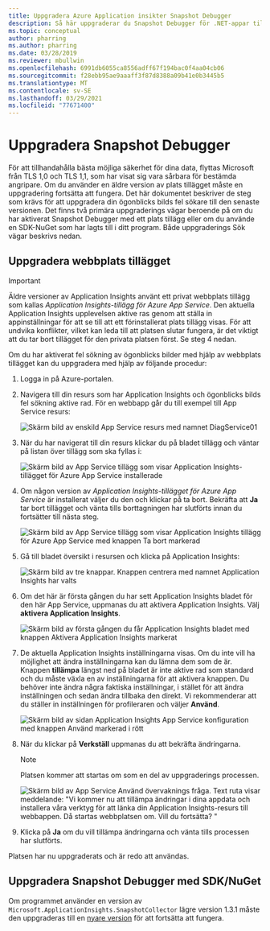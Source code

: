 ```yaml
---
title: Uppgradera Azure Application insikter Snapshot Debugger
description: Så här uppgraderar du Snapshot Debugger för .NET-appar till den senaste versionen på Azure App Services eller via NuGet-paket
ms.topic: conceptual
author: pharring
ms.author: pharring
ms.date: 03/28/2019
ms.reviewer: mbullwin
ms.openlocfilehash: 6991db6055ca8556adff67f194bac0f4aa04cb06
ms.sourcegitcommit: f28ebb95ae9aaaff3f87d8388a09b41e0b3445b5
ms.translationtype: MT
ms.contentlocale: sv-SE
ms.lasthandoff: 03/29/2021
ms.locfileid: "77671400"
---
```

# <a name="upgrading-the-snapshot-debugger"></a>Uppgradera Snapshot Debugger

För att tillhandahålla bästa möjliga säkerhet för dina data, flyttas Microsoft från TLS 1,0 och TLS 1,1, som har visat sig vara sårbara för bestämda angripare. Om du använder en äldre version av plats tillägget måste en uppgradering fortsätta att fungera. Det här dokumentet beskriver de steg som krävs för att uppgradera din ögonblicks bilds fel sökare till den senaste versionen. Det finns två primära uppgraderings vägar beroende på om du har aktiverat Snapshot Debugger med ett plats tillägg eller om du använde en SDK-NuGet som har lagts till i ditt program. Både uppgraderings Sök vägar beskrivs nedan. 

## <a name="upgrading-the-site-extension"></a>Uppgradera webbplats tillägget

> [!IMPORTANT]
> Äldre versioner av Application Insights använt ett privat webbplats tillägg som kallas _Application Insights-tillägg för Azure App Service_. Den aktuella Application Insights upplevelsen aktive ras genom att ställa in appinställningar för att se till att ett förinstallerat plats tillägg visas.
> För att undvika konflikter, vilket kan leda till att platsen slutar fungera, är det viktigt att du tar bort tillägget för den privata platsen först. Se steg 4 nedan.

Om du har aktiverat fel sökning av ögonblicks bilder med hjälp av webbplats tillägget kan du uppgradera med hjälp av följande procedur:

1. Logga in på Azure-portalen.
2. Navigera till din resurs som har Application Insights och ögonblicks bilds fel sökning aktive rad. För en webbapp går du till exempel till App Service resurs:

   ![Skärm bild av enskild App Service resurs med namnet DiagService01](./media/snapshot-debugger-upgrade/app-service-resource.png)

3. När du har navigerat till din resurs klickar du på bladet tillägg och väntar på listan över tillägg som ska fyllas i:

   ![Skärm bild av App Service tillägg som visar Application Insights-tillägget för Azure App Service installerade](./media/snapshot-debugger-upgrade/application-insights-site-extension-to-be-deleted.png)

4. Om någon version av _Application Insights-tillägget för Azure App Service_ är installerat väljer du den och klickar på ta bort. Bekräfta att **Ja** tar bort tillägget och vänta tills borttagningen har slutförts innan du fortsätter till nästa steg.

   ![Skärm bild av App Service tillägg som visar Application Insights tillägg för Azure App Service med knappen Ta bort markerad](./media/snapshot-debugger-upgrade/application-insights-site-extension-delete.png)

5. Gå till bladet översikt i resursen och klicka på Application Insights:

   ![Skärm bild av tre knappar. Knappen centrera med namnet Application Insights har valts](./media/snapshot-debugger-upgrade/application-insights-button.png)

6. Om det här är första gången du har sett Application Insights bladet för den här App Service, uppmanas du att aktivera Application Insights. Välj **aktivera Application Insights**.
 
   ![Skärm bild av första gången du får Application Insights bladet med knappen Aktivera Application Insights markerat](./media/snapshot-debugger-upgrade/turn-on-application-insights.png)

7. De aktuella Application Insights inställningarna visas. Om du inte vill ha möjlighet att ändra inställningarna kan du lämna dem som de är. Knappen **tillämpa** längst ned på bladet är inte aktive rad som standard och du måste växla en av inställningarna för att aktivera knappen. Du behöver inte ändra några faktiska inställningar, i stället för att ändra inställningen och sedan ändra tillbaka den direkt. Vi rekommenderar att du ställer in inställningen för profileraren och väljer **Använd**.

   ![Skärm bild av sidan Application Insights App Service konfiguration med knappen Använd markerad i rött](./media/snapshot-debugger-upgrade/view-application-insights-data.png)

8. När du klickar på **Verkställ** uppmanas du att bekräfta ändringarna.

    > [!NOTE]
    > Platsen kommer att startas om som en del av uppgraderings processen.

   ![Skärm bild av App Service Använd övervaknings fråga. Text ruta visar meddelande: "Vi kommer nu att tillämpa ändringar i dina appdata och installera våra verktyg för att länka din Application Insights-resurs till webbappen. Då startas webbplatsen om. Vill du fortsätta? "](./media/snapshot-debugger-upgrade/apply-monitoring-settings.png)

9. Klicka på **Ja** om du vill tillämpa ändringarna och vänta tills processen har slutförts.

Platsen har nu uppgraderats och är redo att användas.

## <a name="upgrading-snapshot-debugger-using-sdknuget"></a>Uppgradera Snapshot Debugger med SDK/NuGet

Om programmet använder en version av `Microsoft.ApplicationInsights.SnapshotCollector` lägre version 1.3.1 måste den uppgraderas till en [nyare version](https://www.nuget.org/packages/Microsoft.ApplicationInsights.SnapshotCollector) för att fortsätta att fungera.
